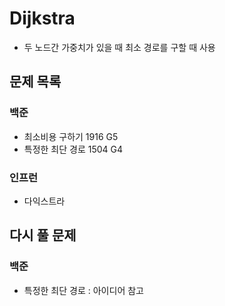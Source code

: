 # Dijkstra

- 두 노드간 가중치가 있을 때 최소 경로를 구할 때 사용

## 문제 목록

### 백준

- 최소비용 구하기 1916 G5
- 특정한 최단 경로 1504 G4

### 인프런

- 다익스트라

## 다시 풀 문제

### 백준

- 특정한 최단 경로 : 아이디어 참고